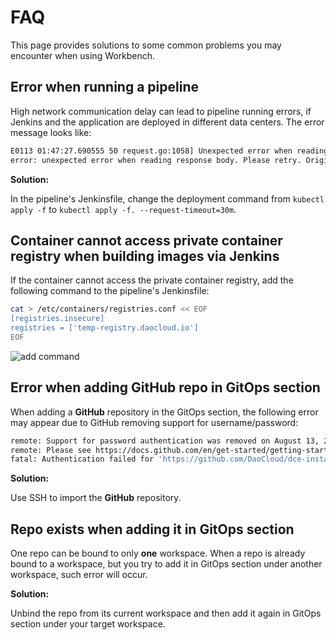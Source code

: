# FAQ

This page provides solutions to some common problems you may encounter when using Workbench.

## Error when running a pipeline

High network communication delay can lead to pipeline running errors, if Jenkins and the application are deployed in different data centers. The error message looks like:

```bash
E0113 01:47:27.690555 50 request.go:1058] Unexpected error when reading response body: net/http: request canceled (Client.Timeout or context cancellation while reading body)
error: unexpected error when reading response body. Please retry. Original error: net/http: request canceled (Client.Timeout or context cancellation while reading body)
```

**Solution:**

In the pipeline's Jenkinsfile, change the deployment command from `kubectl apply -f` to `kubectl apply -f. --request-timeout=30m`.

## Container cannot access private container registry when building images via Jenkins

If the container cannot access the private container registry, add the following command to the pipeline's Jenkinsfile:

```bash
cat > /etc/containers/registries.conf << EOF
[registries.insecure]
registries = ['temp-registry.daocloud.io']
EOF
```

![add command](https://docs.daocloud.io/daocloud-docs-images/docs/amamba/images/faq01.png)

## Error when adding GitHub repo in GitOps section

When adding a **GitHub** repository in the GitOps section, the following error may appear due to GitHub removing support for username/password:

```bash
remote: Support for password authentication was removed on August 13, 2021.
remote: Please see https://docs.github.com/en/get-started/getting-started-with-git/about-remote-repositories#cloning-with-https-urls for information on currently recommended modes of authentication.
fatal: Authentication failed for 'https://github.com/DaoCloud/dce-installer.git/'
```

**Solution:**

Use SSH to import the **GitHub** repository.

## Repo exists when adding it in GitOps section

One repo can be bound to only **one** workspace. When a repo is already bound to a workspace, but you try to add it in GitOps section under another workspace, such error will occur.

**Solution:**

Unbind the repo from its current workspace and then add it again in GitOps section under your target workspace.